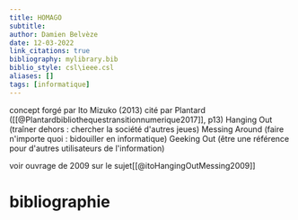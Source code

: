 ```yaml
---
title: HOMAGO
subtitle:
author: Damien Belvèze
date: 12-03-2022
link_citations: true
bibliography: mylibrary.bib
biblio_style: csl\ieee.csl
aliases: []
tags: [informatique]
---
```


concept forgé par Ito Mizuko (2013) cité par Plantard ([[@Plantardbibliothequestransitionnumerique2017]], p13)
Hanging Out (traîner dehors : chercher la société d'autres jeues)
Messing Around (faire n'importe quoi : bidouiller en informatique)
Geeking Out (être une référence pour d'autres utilisateurs de l'information)

voir ouvrage de 2009 sur le sujet[[@itoHangingOutMessing2009]]





# bibliographie

